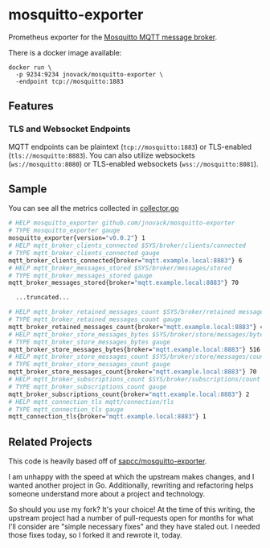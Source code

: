 # mosquitto-exporter

Prometheus exporter for the [Mosquitto MQTT message broker](https://mosquitto.org/).

There is a docker image available:
```
docker run \
  -p 9234:9234 jnovack/mosquitto-exporter \
  -endpoint tcp://mosquitto:1883
```

## Features

### TLS and Websocket Endpoints

MQTT endpoints can be plaintext (`tcp://mosquitto:1883`) or TLS-enabled
(`tls://mosquitto:8883`). You can also utilize websockets
(`ws://mosquitto:8080`) or TLS-enabled websockets (`wss://mosquitto:8081`).

## Sample

You can see all the metrics collected in [collector.go](internal/mqttclient/collector.go)

```bash
# HELP mosquitto_exporter github.com/jnovack/mosquitto-exporter
# TYPE mosquitto_exporter gauge
mosquitto_exporter{version="v0.0.2"} 1
# HELP mqtt_broker_clients_connected $SYS/broker/clients/connected
# TYPE mqtt_broker_clients_connected gauge
mqtt_broker_clients_connected{broker="mqtt.example.local:8883"} 6
# HELP mqtt_broker_messages_stored $SYS/broker/messages/stored
# TYPE mqtt_broker_messages_stored gauge
mqtt_broker_messages_stored{broker="mqtt.example.local:8883"} 70

  ...truncated...

# HELP mqtt_broker_retained_messages_count $SYS/broker/retained messages/count
# TYPE mqtt_broker_retained_messages_count gauge
mqtt_broker_retained_messages_count{broker="mqtt.example.local:8883"} 45
# HELP mqtt_broker_store_messages_bytes $SYS/broker/store/messages/bytes
# TYPE mqtt_broker_store_messages_bytes gauge
mqtt_broker_store_messages_bytes{broker="mqtt.example.local:8883"} 516
# HELP mqtt_broker_store_messages_count $SYS/broker/store/messages/count
# TYPE mqtt_broker_store_messages_count gauge
mqtt_broker_store_messages_count{broker="mqtt.example.local:8883"} 70
# HELP mqtt_broker_subscriptions_count $SYS/broker/subscriptions/count
# TYPE mqtt_broker_subscriptions_count gauge
mqtt_broker_subscriptions_count{broker="mqtt.example.local:8883"} 2
# HELP mqtt_connection_tls mqtt/connection/tls
# TYPE mqtt_connection_tls gauge
mqtt_connection_tls{broker="mqtt.example.local:8883"} 1
```

## Related Projects

This code is heavily based off of [sapcc/mosquitto-exporter](https://github.com/sapcc/mosquitto-exporter/).

I am unhappy with the speed at which the upstream makes changes, and I wanted
another project in Go.  Additionally, rewriting and refactoring helps someone
understand more about a project and technology.

So should you use my fork?  It's your choice!  At the time of this writing, the
upstream project had a number of pull-requests open for months for what I'll
consider are "simple necessary fixes" and they have staled out.  I needed those
fixes today, so I forked it and rewrote it, today.